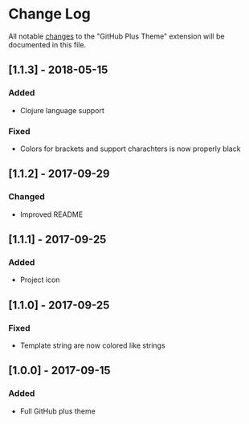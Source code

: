 # Change Log
All notable [changes](http://keepachangelog.com) to the "GitHub Plus Theme" extension will be documented in this file.

## [1.1.3] - 2018-05-15
### Added
- Clojure language support
### Fixed
- Colors for brackets and support charachters is now properly black

## [1.1.2] - 2017-09-29
### Changed
- Improved README

## [1.1.1] - 2017-09-25
### Added
- Project icon

## [1.1.0] - 2017-09-25
### Fixed
- Template string are now colored like strings

## [1.0.0] - 2017-09-15
### Added
- Full GitHub plus theme

